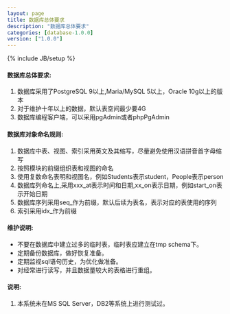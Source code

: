 ```yaml
---
layout: page
title: 数据库总体要求
description: "数据库总体要求"
categories: [database-1.0.0]
version: ["1.0.0"]
---
```

{% include JB/setup %}

#### 数据库总体要求:

  1. 数据库采用了PostgreSQL 9以上,Maria/MySQL 5以上，Oracle 10g以上的版本
  2. 对于维护十年以上的数据，默认表空间最少要4G
  3. 数据库编程客户端，可以采用pgAdmin或者phpPgAdmin

#### 数据库对象命名规则:

  1. 数据库中表、视图、索引采用英文及其缩写，尽量避免使用汉语拼音首字母缩写
  2. 按照模块的前缀组织表和视图的命名
  3. 使用复数命名表明和视图名，例如Students表示student，People表示person
  4. 数据库列命名上,采用xxx_at表示时间和日期,xx_on表示日期，例如start_on表示开始日期
  5. 数据库序列采用seq_作为前缀，默认后续为表名，表示对应的表使用的序列
  6. 索引采用idx_作为前缀

#### 维护说明:

  * 不要在数据库中建立过多的临时表，临时表应建立在tmp schema下。
  * 定期备份数据库，做好恢复准备。
  * 定期监视sql语句历史，为优化做准备。
  * 对经常进行读写，并且数据量较大的表格进行重组。

#### 说明:

  1. 本系统未在MS SQL Server，DB2等系统上进行测试过。
